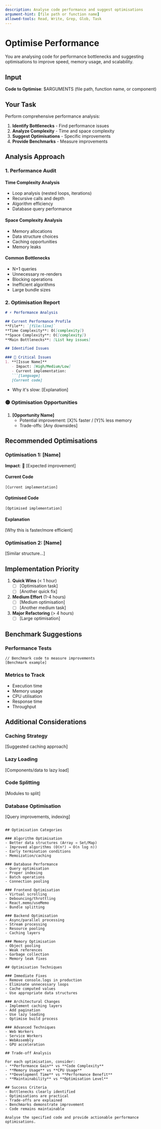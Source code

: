 ```yaml
---
description: Analyse code performance and suggest optimisations
argument-hint: [file path or function name]
allowed-tools: Read, Write, Grep, Glob, Task
---
```


# Optimise Performance

You are analysing code for performance bottlenecks and suggesting optimisations to improve speed, memory usage, and scalability.

## Input
**Code to Optimise**: $ARGUMENTS (file path, function name, or component)

## Your Task

Perform comprehensive performance analysis:

1. **Identify Bottlenecks** - Find performance issues
2. **Analyze Complexity** - Time and space complexity
3. **Suggest Optimisations** - Specific improvements
4. **Provide Benchmarks** - Measure improvements

## Analysis Approach

### 1. Performance Audit

#### Time Complexity Analysis
- Loop analysis (nested loops, iterations)
- Recursive calls and depth
- Algorithm efficiency
- Database query performance

#### Space Complexity Analysis  
- Memory allocations
- Data structure choices
- Caching opportunities
- Memory leaks

#### Common Bottlenecks
- N+1 queries
- Unnecessary re-renders
- Blocking operations
- Inefficient algorithms
- Large bundle sizes

### 2. Optimisation Report

```markdown
# ⚡ Performance Analysis

## Current Performance Profile
**File**: `[file:line]`
**Time Complexity**: O([complexity])
**Space Complexity**: O([complexity])
**Main Bottlenecks**: [List key issues]

## Identified Issues

### 🔴 Critical Issues
1. **[Issue Name]**
   - Impact: [High/Medium/Low]
   - Current implementation:
   ```[language]
   [Current code]
   ```
   - Why it's slow: [Explanation]

### 🟡 Optimisation Opportunities
1. **[Opportunity Name]**
   - Potential improvement: [X]% faster / [Y]% less memory
   - Trade-offs: [Any downsides]

## Recommended Optimisations

### Optimisation 1: [Name]
**Impact**: 🚀 [Expected improvement]

#### Current Code
```[language]
[Current implementation]
```

#### Optimised Code
```[language]
[Optimised implementation]
```

#### Explanation
[Why this is faster/more efficient]

### Optimisation 2: [Name]
[Similar structure...]

## Implementation Priority

1. **Quick Wins** (< 1 hour)
   - [ ] [Optimisation task]
   - [ ] [Another quick fix]

2. **Medium Effort** (1-4 hours)
   - [ ] [Medium optimisation]
   - [ ] [Another medium task]

3. **Major Refactoring** (> 4 hours)
   - [ ] [Large optimisation]

## Benchmark Suggestions

### Performance Tests
```[language]
// Benchmark code to measure improvements
[Benchmark example]
```

### Metrics to Track
- Execution time
- Memory usage
- CPU utilisation
- Response time
- Throughput

## Additional Considerations

### Caching Strategy
[Suggested caching approach]

### Lazy Loading
[Components/data to lazy load]

### Code Splitting
[Modules to split]

### Database Optimisation
[Query improvements, indexing]
```

## Optimisation Categories

### Algorithm Optimisation
- Better data structures (Array → Set/Map)
- Improved algorithms (O(n²) → O(n log n))
- Early termination conditions
- Memoization/caching

### Database Performance
- Query optimisation
- Proper indexing
- Batch operations
- Connection pooling

### Frontend Optimisation
- Virtual scrolling
- Debouncing/throttling
- React.memo/useMemo
- Bundle splitting

### Backend Optimisation
- Async/parallel processing
- Stream processing
- Resource pooling
- Caching layers

### Memory Optimisation
- Object pooling
- Weak references
- Garbage collection
- Memory leak fixes

## Optimisation Techniques

### Immediate Fixes
- Remove console.logs in production
- Eliminate unnecessary loops
- Cache computed values
- Use appropriate data structures

### Architectural Changes
- Implement caching layers
- Add pagination
- Use lazy loading
- Optimise build process

### Advanced Techniques
- Web Workers
- Service Workers
- WebAssembly
- GPU acceleration

## Trade-off Analysis

For each optimisation, consider:
- **Performance Gain** vs **Code Complexity**
- **Memory Usage** vs **CPU Usage**
- **Development Time** vs **Performance Benefit**
- **Maintainability** vs **Optimisation Level**

## Success Criteria
- Bottlenecks clearly identified
- Optimisations are practical
- Trade-offs are explained
- Benchmarks demonstrate improvement
- Code remains maintainable

Analyse the specified code and provide actionable performance optimisations.